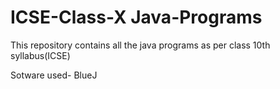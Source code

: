 # ICSE-Class-X  Java-Programs
This repository contains all the java programs as per class 10th syllabus(ICSE)  

Sotware used- BlueJ
